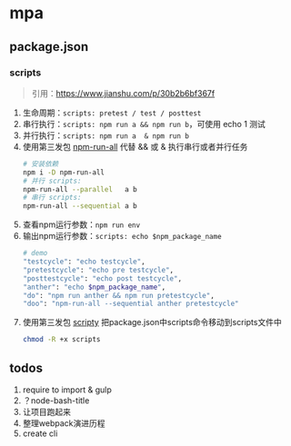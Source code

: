 # mpa


## package.json 

### scripts
> 引用：https://www.jianshu.com/p/30b2b6bf367f

1. 生命周期：`scripts: pretest / test / posttest`
2. 串行执行：`scripts: npm run a && npm run b`，可使用 echo 1 测试
3. 并行执行：`scripts: npm run a  & npm run b`
4. 使用第三发包 [npm-run-all](https://www.npmjs.com/package/npm-run-all) 代替 && 或 & 执行串行或者并行任务
    ```sh
    # 安装依赖
    npm i -D npm-run-all
    # 并行 scripts:
    npm-run-all --parallel   a b
    # 串行 scripts:
    npm-run-all --sequential a b
    ```
5. 查看npm运行参数：`npm run env`
6. 输出npm运行参数：`scripts: echo $npm_package_name`
    ```sh
    # demo
    "testcycle": "echo testcycle",
    "pretestcycle": "echo pre testcycle",
    "posttestcycle": "echo post testcycle",
    "anther": "echo $npm_package_name",
    "do": "npm run anther && npm run pretestcycle",
    "doo": "npm-run-all --sequential anther pretestcycle"
    ```
7. 使用第三发包 [scripty](https://www.npmjs.com/package/scripty) 把package.json中scripts命令移动到scripts文件中
    ```sh
    chmod -R +x scripts
    ```



## todos
1. require to import & gulp
2. ？node-bash-title
3. 让项目跑起来
4. 整理webpack演进历程
5. create cli